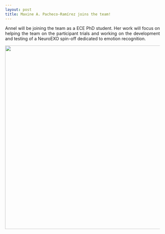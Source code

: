 ```yaml
---
layout: post
title: Maxine A. Pacheco-Ramírez joins the team!
---
```


<p align="justify">  Annel will be joining the team as a ECE PhD student. Her work will focus on helping the team on the 
participant trials and working on the development and testing of a NeuroEXO spin-off dedicated to emotion recognition. </p>

<div style="text-align:center"><img src="/photos/Annel.jpg" width="600" /></div>
